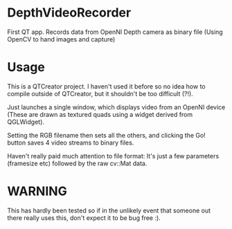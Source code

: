 DepthVideoRecorder
==================

First QT app.  Records data from OpenNI Depth camera as binary file (Using OpenCV to hand images and capture)

Usage
=====

This is a QTCreator project.  I haven't used it before so no idea how to compile outside of QTCreator, but it shouldn't be too difficult (?!).

Just launches a single window, which displays video from an OpenNI device (These are drawn as textured quads using a widget derived from QGLWidget).

Setting the RGB filename then sets all the others, and clicking the Go! button saves 4 video streams to binary files.

Haven't really paid much attention to file format:  It's just a few parameters (framesize etc) followed by the raw cv::Mat data.

WARNING
=======
This has hardly been tested so if in the unlikely event that someone out there really uses this, don't expect it to be bug free :).
